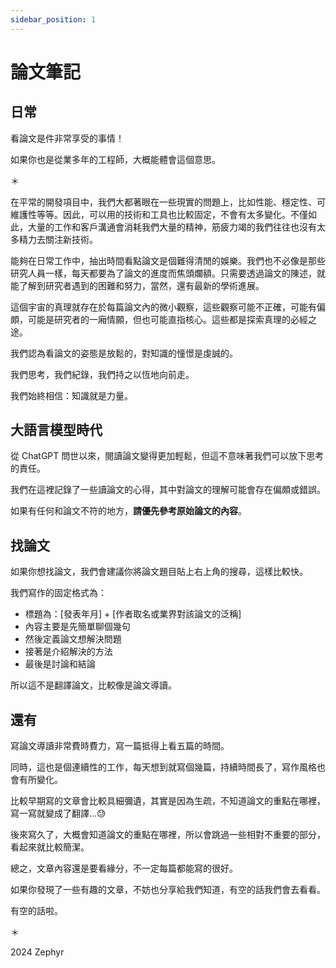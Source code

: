 ```yaml
---
sidebar_position: 1
---
```


# 論文筆記

## 日常

看論文是件非常享受的事情！

如果你也是從業多年的工程師，大概能體會這個意思。

＊

在平常的開發項目中，我們大都著眼在一些現實的問題上，比如性能、穩定性、可維護性等等。因此，可以用的技術和工具也比較固定，不會有太多變化。不僅如此，大量的工作和客戶溝通會消耗我們大量的精神，筋疲力竭的我們往往也沒有太多精力去關注新技術。

能夠在日常工作中，抽出時間看點論文是個難得清閒的娛樂。我們也不必像是那些研究人員一樣，每天都要為了論文的進度而焦頭爛額。只需要透過論文的陳述，就能了解到研究者遇到的困難和努力，當然，還有最新的學術進展。

這個宇宙的真理就存在於每篇論文內的微小觀察，這些觀察可能不正確，可能有偏頗，可能是研究者的一廂情願，但也可能直指核心。這些都是探索真理的必經之途。

我們認為看論文的姿態是放鬆的，對知識的憧憬是虔誠的。

我們思考，我們紀錄，我們持之以恆地向前走。

我們始終相信：知識就是力量。

## 大語言模型時代

從 ChatGPT 問世以來，閱讀論文變得更加輕鬆，但這不意味著我們可以放下思考的責任。

我們在這裡記錄了一些讀論文的心得，其中對論文的理解可能會存在偏頗或錯誤。

如果有任何和論文不符的地方，**請優先參考原始論文的內容**。

## 找論文

如果你想找論文，我們會建議你將論文題目貼上右上角的搜尋，這樣比較快。

我們寫作的固定格式為：

- 標題為：[發表年月] + [作者取名或業界對該論文的泛稱]
- 內容主要是先簡單聊個幾句
- 然後定義論文想解決問題
- 接著是介紹解決的方法
- 最後是討論和結論

所以這不是翻譯論文，比較像是論文導讀。

## 還有

寫論文導讀非常費時費力，寫一篇抵得上看五篇的時間。

同時，這也是個連續性的工作，每天想到就寫個幾篇，持續時間長了，寫作風格也會有所變化。

比較早期寫的文章會比較具細彌遺，其實是因為生疏，不知道論文的重點在哪裡，寫一寫就變成了翻譯...😓

後來寫久了，大概會知道論文的重點在哪裡，所以會跳過一些相對不重要的部分，看起來就比較簡潔。

總之，文章內容還是要看緣分，不一定每篇都能寫的很好。

如果你發現了一些有趣的文章，不妨也分享給我們知道，有空的話我們會去看看。

有空的話啦。

＊

2024 Zephyr
